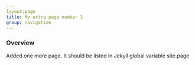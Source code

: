 ```yaml
---
layout:page
title: My extra page number 1
group: navigation
---
```


### Overview

Added one more page.  It should be listed in Jekyll global variable site.page



